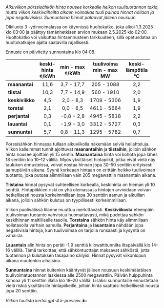 *Alkuviikon pörssisähkön hinta nousee korkealle heikon tuulituotannon takia, mutta viikon keskivaiheilta alkaen voimakas tuuli painaa hinnat nollaan ja jopa negatiivisiksi. Sunnuntaina hinnat palaavat jälleen nousuun.*

Olkiluoto 3 -ydinvoimalassa on käynnissä huoltokatko, joka alkoi 1.3.2025 klo 03:00 ja päättyy tämänhetkisen arvion mukaan 2.5.2025 klo 02:00. Huoltokatko voi vaikuttaa hintaennusteen tarkkuuteen, sillä opetusdataa on huoltokatkojen ajalta saatavilla rajallisesti.

Ennuste on päivitetty sunnuntaina klo 04:08.

|                | keski-<br>hinta<br>¢/kWh | min - max<br>¢/kWh | tuulivoima<br>min - max<br>MW | keski-<br>lämpötila<br>°C |
|:---------------|:------------------------:|:------------------:|:-----------------------------:|:-------------------------:|
| **maanantai**  |           11,6           |     3,7 - 17,7     |           205 - 1088          |            2,2            |
| **tiistai**    |           10,3           |     7,7 - 14,9     |           560 - 1910          |            2,0            |
| **keskiviikko**|           4,5            |     2,0 - 8,3      |          1709 - 5306          |            1,9            |
| **torstai**    |           2,1            |     0,0 - 6,5      |          4611 - 5664          |            1,9            |
| **perjantai**  |           0,3            |    -0,8 - 2,8      |          4945 - 5818          |            2,2            |
| **lauantai**   |           0,1            |    -1,9 - 3,0      |          3312 - 5727          |            0,3            |
| **sunnuntai**  |           5,7            |     0,8 - 11,3     |          1295 - 5782          |            0,7            |

Pörssisähkön hinnassa tullaan alkuviikolla näkemään selviä heilahteluja. Viikon kalleimmat tunnit ajoittuvat **maanantaihin** ja **tiistaihin**, jolloin sähkön hinta nousee ajoittain yli 15 sentin. **Maanantaina** hinta voi kohota jopa lähes 18 senttiin klo 10–12 välillä. Myös yksittäiset hintapiikit, jotka eivät vielä näy taulukon ennusteissa, voivat nostaa hinnan jopa 30–50 senttiin erityisesti aamupäivän aikana. Syynä korkeaan hintaan on erittäin heikko tuulivoiman tuotanto, joka putoaa alimmillaan vain 205 megawattiin maanantain aikana.

**Tiistaina** hinnat pysyvät suhteellisen korkealla, keskihinta on hieman yli 10 senttiä. Hintapiikkien riski on yhä olemassa ja hintojen arvioidaan voivan hetkellisesti nousta korkeimmillaan jopa 30 senttiin aamun ja alkuillan aikana, jolloin sähkön kulutus on tyypillisesti korkeimmillaan.

Viikon puolivälissä tilanne muuttuu merkittävästi. **Keskiviikosta** eteenpäin tuulivoiman tuotanto vahvistuu huomattavasti, mikä pudottaa sähkön keskihinnan maltilliselle tasolle. **Torstaina** sähkön hinta käy alimmillaan nollatasolla varhain aamulla. **Perjantaina** ja **lauantaina** nähdään jopa negatiivisia hintoja, kun tuulivoimaa on tarjolla runsaasti ja kysyntä on vähäistä.

**Lauantain** alin hinta on peräti -1,9 senttiä kilowattitunnilta iltapäivällä klo 14–16 välillä. Tämä tarkoittaa, että sähköntuottajat maksavat sähköstä, jotta tuotannon ja kulutuksen tasapaino säilyisi. Hinnat pysyvät viikonlopun aikana muutenkin alhaisina.

**Sunnuntaina** hinnat kuitenkin kääntyvät jälleen nousuun keskimääräisen tuulivoimatuotannon laskiessa alle 2500 megawattiin. Päivän huippuhinta kohoaa yli 11 senttiin illalla klo 18–20 välillä. Lisäksi sunnuntaille ennustetaan vielä riskiä yksittäisille hintapiikeille, jolloin hinta saattaisi hetkellisesti nousta jopa 20 senttiin.

*Viikon tuulista kertoi gpt-4.5-preview.* 🌬️
